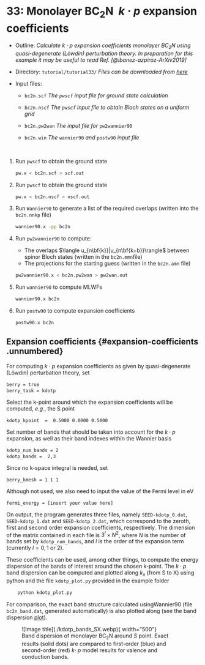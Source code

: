 # 33: Monolayer BC$_2$N &#151; $k\cdot p$ expansion coefficients

- Outline: *Calculate $k\cdot p$ expansion coefficients monolayer
    BC$_2$N using quasi-degenerate (Löwdin) perturbation theory. In
    preparation for this example it may be useful to read Ref.
    [@ibanez-azpiroz-ArXiv2019]*

- Directory: `tutorial/tutorial33/` *Files can be downloaded from [here](https://github.com/wannier-developers/wannier90/tree/develop/tutorials/tutorial33)*

- Input files:

    - `bc2n.scf` *The `pwscf` input file for ground state calculation*

    - `bc2n.nscf` *The `pwscf` input file to obtain Bloch states on a
        uniform grid*

    - `bc2n.pw2wan` *The input file for* `pw2wannier90`

    - `bc2n.win` *The* `wannier90` *and* `postw90` *input file*

&nbsp;

1. Run `pwscf` to obtain the ground state

    ```bash title="Terminal"
    pw.x < bc2n.scf > scf.out
    ```

2. Run `pwscf` to obtain the ground state

    ```bash title="Terminal"
    pw.x < bc2n.nscf > nscf.out
    ```

3. Run `Wannier90` to generate a list of the required overlaps
    (written into the `bc2n.nnkp` file)

    ```bash title="Terminal"
    wannier90.x -pp bc2n
    ```

4. Run `pw2wannier90` to compute:
    - The overlaps $\langle u_{n\bf{k}}|u_{n\bf{k+b}}\rangle$
        between spinor Bloch states (written in the `bc2n.mmn`file)
    - The projections for the starting guess (written in the
        `bc2n.amn` file)

    ```bash title="Terminal"
    pw2wannier90.x < bc2n.pw2wan > pw2wan.out
    ```

5. Run `wannier90` to compute MLWFs

    ```bash title="Terminal"
    wannier90.x bc2n
    ```

6. Run `postw90` to compute expansion coefficients

    ```bash title="Terminal"
    postw90.x bc2n
    ```

## Expansion coefficients {#expansion-coefficients .unnumbered}

For computing $k\cdot p$ expansion coefficients as given by
quasi-degenerate (Löwdin) perturbation theory, set

```vi title="Input file"
berry = true
berry_task = kdotp
```

Select the k-point around which the expansion coefficients will be
computed, *e.g.*, the S point

```vi title="Input file"
kdotp_kpoint  =  0.5000 0.0000 0.5000
```

Set number of bands that should be taken into account for the
$k\cdot p$ expansion, as well as their band indexes within the
Wannier basis

```vi title="Input file"
kdotp_num_bands = 2
kdotp_bands =  2,3
```

Since no k-space integral is needed, set

```vi title="Input file"
berry_kmesh = 1 1 1
```

Although not used, we also need to input the value of the Fermi
level in eV

```vi title="Input file"
fermi_energy = [insert your value here]
```

On output, the program generates three files, namely
`SEED-kdotp_0.dat`, `SEED-kdotp_1.dat` and `SEED-kdotp_2.dat`, which
correspond to the zeroth, first and second order expansion coefficients, respectively. The dimension of the matrix contained in each file is $3^{l}\times N^{2}$, where $N$ is the number of bands set by `kdotp_num_bands`, and $l$ is the order of the expansion term (currently $l=0,1$ or $2$).

These coefficients can be used, among other things, to compute the
energy dispersion of the bands of interest around the chosen
k-point. The $k\cdot p$ band dispersion can be computed and plotted
along $k_x$ (from S to X) using python and the file `kdotp_plot.py`
provided in the example folder

```bash title="Terminal"
    python kdotp_plot.py
```

For comparison, the exact band structure calculated usingWannier90 (file `bc2n_band.dat`, generated automatically) is also plotted along (see the band dispersion [plot](#fig:bc2n-bnd)).

<figure markdown="span" id="fig:bc2n-bnd">
![Image title](./kdotp_bands_SX.webp){ width="500"}
<figcaption>Band dispersion of monolayer BC<sub>2</sub>N around <em>S</em> point. Exact results (solid dots) are compared to first-order (blue) and second-order (red) <em>k</em>⋅ <em>p</em> model results for valence and conduction bands.</figcaption>
</figure>
